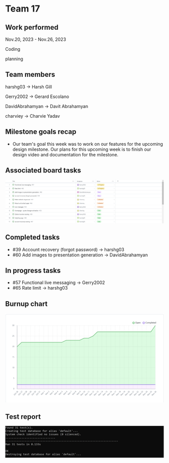 # Team 17

## Work performed

Nov.20, 2023 - Nov.26, 2023

Coding

planning

## Team members

harshg03 -> Harsh Gill

Gerry2002 -> Gerard Escolano

DavidAbrahamyan -> Davit Abrahamyan

charviey -> Charvie Yadav

## Milestone goals recap

- Our team's goal this week was to work on our features for the upcoming design
milestone. Our plans for this upcoming week is to finish our design video and documentation for the milestone.

## Associated board tasks

![Screenshot](images/ProjectBoardScreenshotWeek12.png)

## Completed tasks
- #39 Account recovery (forgot password) -> harshg03
- #60 Add images to presentation generation -> DavidAbrahamyan

## In progress tasks

- #57 Functional live messaging -> Gerry2002
- #65 Rate limit -> harshg03

## Burnup chart

![Screenshot](images/burnupchartweek12.png)

## Test report

![Screenshot](images/TestsPassingWeek9.png) 
